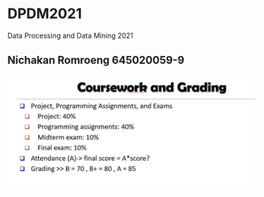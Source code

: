 # DPDM2021
Data Processing and Data Mining 2021
## Nichakan Romroeng 645020059-9


![grading image](DPDM21.JPG)
